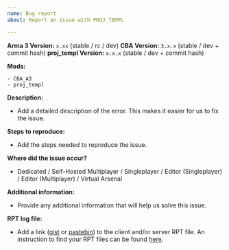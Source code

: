 ```yaml
---
name: Bug report
about: Report an issue with PROJ_TEMPL

---
```


**Arma 3 Version:** `x.xx` (stable / rc / dev)
**CBA Version:** `3.x.x` (stable / dev + commit hash)
**proj_templ Version:** `x.x.x` (stable / dev + commit hash)

**Mods:**
```
- CBA_A3
- proj_templ
```

**Description:**
- Add a detailed description of the error. This makes it easier for us to fix the issue.

**Steps to reproduce:**
- Add the steps needed to reproduce the issue.

**Where did the issue occur?**
- Dedicated / Self-Hosted Multiplayer / Singleplayer / Editor (Singleplayer) / Editor (Multiplayer) / Virtual Arsenal

**Additional information:**
- Provide any additional information that will help us solve this issue.

**RPT log file:**
- Add a link ([gist](https://gist.github.com) or [pastebin](http://pastebin.com)) to the client and/or server RPT file. An instruction to find your RPT files can be found [here](https://community.bistudio.com/wiki/Crash_Files#Arma_3).
